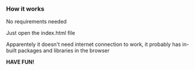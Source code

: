### How it works

No requirements needed

Just open the index.html file

Apparentely it doesn't need internet connection to work, it probably has in-built packages and libraries in the browser

**HAVE FUN!**
